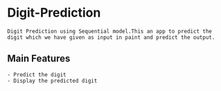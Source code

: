 # Digit-Prediction
    Digit Prediction using Sequential model.This an app to predict the digit which we have given as input in paint and predict the output. 
    
## Main Features
    - Predict the digit
    - Display the predicted digit
